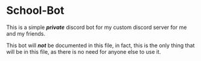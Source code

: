 # School-Bot

This is a simple **_private_** discord bot for my custom discord server for me and my friends.

This bot will **_not_** be documented in this file, in fact, this is the only thing that will be in this file, as there is no need for anyone else to use it.
